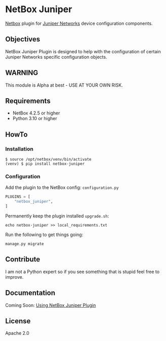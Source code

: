 # NetBox Juniper
[Netbox](https://github.com/netbox-community/netbox) plugin for [Juniper Networks](https://www.juniper.net) device configuration components.

## Objectives
NetBox Juniper Plugin is designed to help with the configuration of certain Juniper Networks specific configuration objects.

## WARNING
This module is Alpha at best - USE AT YOUR OWN RISK.

## Requirements
* NetBox 4.2.5 or higher
* Python 3.10 or higher

## HowTo

### Installation

```
$ source /opt/netbox/venv/bin/activate
(venv) $ pip install netbox-juniper
```

### Configuration

Add the plugin to the NetBox config: `configuration.py`

```python
PLUGINS = [
    "netbox_juniper",
]
```

Permanently keep the plugin installed `upgrade.sh`:

```
echo netbox-juniper >> local_requirements.txt
```

Run the following to get things going:

```
manage.py migrate
```

## Contribute

I am not a Python expert so if you see something that is stupid feel free to improve.

## Documentation

Coming Soon: [Using NetBox Juniper Plugin](docs/using_netbox_juniper.md)

## License

Apache 2.0
